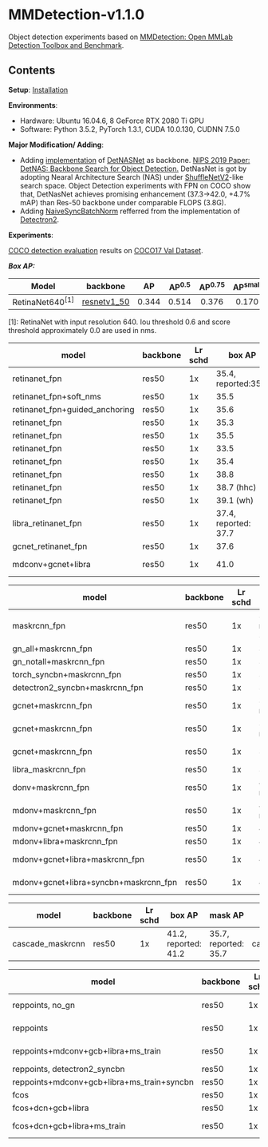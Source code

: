 # MMDetection-v1.1.0
Object detection experiments based on [MMDetection: Open MMLab Detection Toolbox and Benchmark](https://github.com/open-mmlab/mmdetection). 

## Contents

**Setup**: <a href='https://github.com/v-qjqs/mmdetection-v1.1.0/blob/master/mmdetection/docs/INSTALL.md'>Installation</a><br>

**Environments**:
* Hardware: Ubuntu 16.04.6, 8 GeForce RTX 2080 Ti GPU
* Software: Python 3.5.2, PyTorch 1.3.1, CUDA 10.0.130, CUDNN 7.5.0
 
**Major Modification/ Adding**:
* Adding [implementation](mmdetection/mmdet/models/backbones/DetNASNet/) of [DetNASNet](https://arxiv.org/pdf/1903.10979.pdf) as backbone. [NIPS 2019 Paper: DetNAS: Backbone Search for Object Detection.](https://arxiv.org/pdf/1903.10979.pdf) DetNasNet is got by adopting Nearal Architecture Search (NAS) under [ShuffleNetV2](https://arxiv.org/abs/1807.11164)-like search space. Object Detection experiments with FPN on COCO show that, DetNasNet achieves promising enhancement (37.3->42.0, +4.7% mAP) than Res-50 backbone under comparable FLOPS (3.8G).
* Adding [NaiveSyncBatchNorm](mmdetection/mmdet/models/utils/norm.py#L57) refferred from the implementation of [Detectron2](https://github.com/facebookresearch/detectron2).

**Experiments**:

[COCO detection evaluation](http://cocodataset.org/index.htm#detection-eval) results on [COCO17 Val Dataset](http://cocodataset.org/index.htm#download). 

***Box AP:***

| Model | backbone | AP | AP<sup>0.5</sup> | AP<sup>0.75</sup>| AP<sup>small  </sup>| AP<sup>medium</sup>| AP<sup>large</sup>|
| ------ | :------: | :------: | :------: | :------: | :------: | :------: | :------: |
| RetinaNet640<sup>[1]</sup> | [resnetv1_50](https://arxiv.org/abs/1512.03385)| 0.344 | 0.514 | 0.376 | 0.170 | 0.375 | 0.522 |

[1]:  RetinaNet with input resolution 640. Iou threshold 0.6 and score threshold approximately 0.0 are used in nms.  




model | backbone | Lr schd | box AP | mask AP | config
------------- | ------------- | ------------- | ------------- | ------------- | -------------
retinanet_fpn | res50 | 1x | 35.4, reported:35.6 | __ | retinanet_r50_fpn_1x
retinanet_fpn+soft_nms | res50 | 1x | 35.5 | __ | retinanet_r50_fpn_1x_softnms
retinanet_fpn+guided_anchoring | res50 | 1x | 35.6 | __ | ga_retinanet_r50_fpn_1x_MY 
retinanet_fpn | res50 | 1x | 35.3 | __ | retinanet_r50_fpn_1x_detectron2_syncbn
retinanet_fpn | res50 | 1x | 35.5 | __ | retinanet_r50_fpn_1x_torch_syncbn
retinanet_fpn | res50 | 1x | 33.5 | __ | retinanet_r50_fpn_1x_bntrain
retinanet_fpn | res50 | 1x | 35.4 | __ | retinanet_r50_fpn_1x_gn
retinanet_fpn | res50 | 1x | 38.8 | __ | retinanet_r50_fpn_1x_dconv_c3-c5
retinanet_fpn | res50 | 1x | 38.7 (hhc)| __ | retinanet_r50_fpn_1x_mdconv_c3-c5_bn
retinanet_fpn | res50 | 1x | 39.1 (wh)| __ | retinanet_r50_fpn_1x_mdconv_c3-c5_bn
libra_retinanet_fpn | res50 | 1x | 37.4, reported: 37.7 | __ | libra_retinanet_r50_fpn_1x
gcnet_retinanet_fpn | res50 | 1x | 37.6 | __ | retinanet_r50_fpn_1x_MY (r4)
mdconv+gcnet+libra | res50 | 1x | 41.0 | __ | retinanet_r50_fpn_1x_mdconv_c3-c5_gcnet_c3-c5_libra_MY (r4)



model | backbone | Lr schd | box AP | mask AP | config
------------- | ------------- | ------------- | ------------- | ------------- | -------------
maskrcnn_fpn | res50 | 1x | 37.3, reported: 37.4 | 34.2, reported: 34.3 | mask_rcnn_r50_fpn_1x
gn_all+maskrcnn_fpn | res50 | 1x | 37.2 | 34.4 | MY/mask_rcnn_r50_fpn_1x_gn (all)
gn_notall+maskrcnn_fpn | res50 | 1x | 37.1 | 33.9 | MY/mask_rcnn_r50_fpn_1x_gn_notall 
torch_syncbn+maskrcnn_fpn | res50 | 1x | 37.2 | 33.9 | MY/mask_rcnn_r50_fpn_1x_syncbn
detectron2_syncbn+maskrcnn_fpn | res50 | 1x | 37.4 | 34.1 | MY/mask_rcnn_r50_fpn_1x_detectron2_syncbn
gcnet+maskrcnn_fpn | res50 | 1x | 38.8, reported:38.9 | 35.4, reported:35.5 | gcnet/mask_rcnn_r4_gcb_c3-c5_r50_fpn_1x
gcnet+maskrcnn_fpn | res50 | 1x | 39.6, reported:39.9 | 36.0, reported:36.2 | gcnet/mask_rcnn_r4_gcb_c3-c5_r50_fpn_syncbn_1x
gcnet+maskrcnn_fpn | res50 | 1x | 39.9 | 36.1 | gcnet/mask_rcnn_r4_gcb_c3-c5_r50_fpn_detectron2_syncbn_1x
libra_maskrcnn_fpn | res50 | 1x | 39.2 | 35.3 | gcnet/retinanet_r50_fpn_1x_MY
donv+maskrcnn_fpn | res50 | 1x | 41.2, reported:41.1 | 37.3, reported:37.2 | hha:mask_rcnn_dconv_c3-c5_r50_fpn_1x
mdonv+maskrcnn_fpn | res50 | 1x | 41.0, reported:41.3 | 37.1, reported:37.3 | hha:mask_rcnn_mdconv_c3-c5_r50_fpn_1x
mdonv+gcnet+maskrcnn_fpn | res50 | 1x | 42.0 | 37.9 | mask_rcnn_r50_fpn_1x_mdconv_gcb_c3-c5
mdonv+libra+maskrcnn_fpn | res50 | 1x | 42.6 | 37.9 | mask_rcnn_r50_fpn_1x_mdconv_c3-c5_libra
mdonv+gcnet+libra+maskrcnn_fpn | res50 | 1x | 43.1 | 38.2 | mask_rcnn_r50_fpn_1x_mdconv_gcb_c3-c5_libra
mdonv+gcnet+libra+syncbn+maskrcnn_fpn | res50 | 1x | 43.6 | 38.6 | mask_rcnn_r50_fpn_1x_mdconv_gcb_c3-c5_libra_detectron2_syncbn




model | backbone | Lr schd | box AP | mask AP | config
------------- | ------------- | ------------- | ------------- | ------------- | -------------
cascade_maskrcnn | res50 | 1x | 41.2, reported: 41.2 | 35.7, reported: 35.7| cascade_mask_rcnn_r50_fpn_1x





model | backbone | Lr schd | box AP  | config
------------- | ------------- | ------------- | ------------- | -------------
reppoints, no_gn | res50 | 1x | 36.8, reported:36.8 | reppoints_moment_r50_no_gn_fpn_1x
reppoints | res50 | 1x | 37.9, report:38.2 | reppoints_moment_r50_fpn_1x (+gn)
reppoints+mdconv+gcb+libra+ms_train| res50 | 1x | 42.1, (+flip: 42.4) | reppoints_moment_r50_dcn_gcb_libra_fpn_1x_mt_MY (+gn) 
reppoints, detectron2_syncbn | res50 | 1x | ? | (+gn)
reppoints+mdconv+gcb+libra+ms_train+syncbn| res50 | 1x | ? |  (+gn) 
fcos | res50 | 1x | 35.6 | fcos_r50_fpn_gnhead_1x_my
fcos+dcn+gcb+libra | res50 | 1x | 39.5 | fcos_r50_fpn_mdconv_gcb_c3-c5_libra_gnhead_1x
fcos+dcn+gcb+libra+ms_train | res50 | 1x | 39.7(no flip) | fcos_r50_fpn_mdconv_gcb_c3-c5_libra_gnhead_1x_mt
